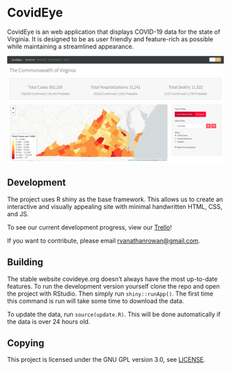 # CovidEye
CovidEye is an web application that displays COVID-19 data for the state of Virginia. It is designed to be as user friendly and feature-rich as possible while maintaining a streamlined appearance.

![screenshot](./Screenshot.png)

## Development
The project uses R shiny as the base framework. This allows us to create an interactive and visually appealing site with minimal handwritten HTML, CSS, and JS.

To see our current development progress, view our [Trello](https://trello.com/b/uoXWHzLu/covideye-development-overview)!

If you want to contribute, please email rvanathanrowan@gmail.com.

## Building
The stable website covideye.org doesn’t always have the most up-to-date features. To run the development version yourself clone the repo and open the project with RStudio. Then simply run `shiny::runApp()`. The first time this command is run will take some time to download the data.

To update the data, run `source(update.R)`. This will be done automatically if the data is over 24 hours old.

## Copying
This project is licensed under the GNU GPL version 3.0, see [LICENSE](./LICENSE).

